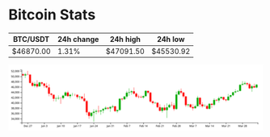 # Bitcoin Stats

BTC/USDT|24h change|24h high|24h low|
|---|---|---|---|
|$46870.00|1.31%|$47091.50|$45530.92|

<img src="./chart.svg">
